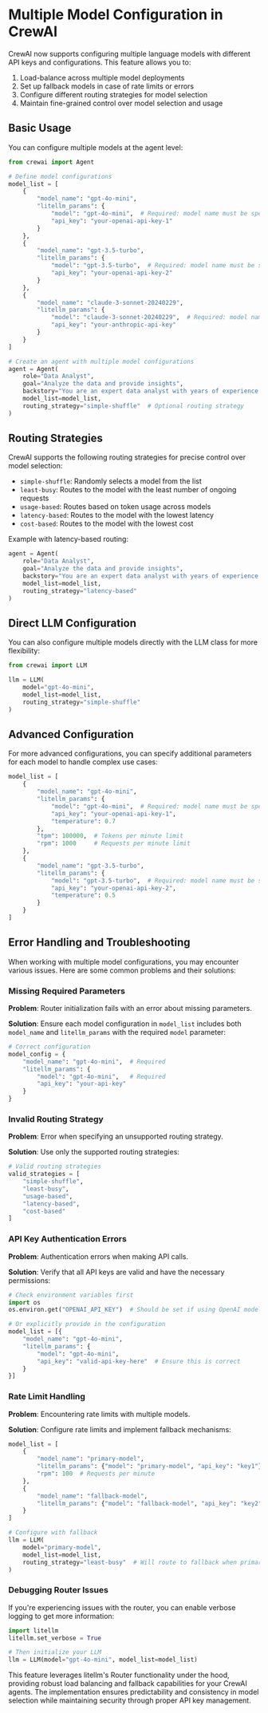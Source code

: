 # Multiple Model Configuration in CrewAI

CrewAI now supports configuring multiple language models with different API keys and configurations. This feature allows you to:

1. Load-balance across multiple model deployments
2. Set up fallback models in case of rate limits or errors
3. Configure different routing strategies for model selection
4. Maintain fine-grained control over model selection and usage

## Basic Usage

You can configure multiple models at the agent level:

```python
from crewai import Agent

# Define model configurations
model_list = [
    {
        "model_name": "gpt-4o-mini",
        "litellm_params": {
            "model": "gpt-4o-mini",  # Required: model name must be specified here
            "api_key": "your-openai-api-key-1"
        }
    },
    {
        "model_name": "gpt-3.5-turbo",
        "litellm_params": {
            "model": "gpt-3.5-turbo",  # Required: model name must be specified here
            "api_key": "your-openai-api-key-2"
        }
    },
    {
        "model_name": "claude-3-sonnet-20240229",
        "litellm_params": {
            "model": "claude-3-sonnet-20240229",  # Required: model name must be specified here
            "api_key": "your-anthropic-api-key"
        }
    }
]

# Create an agent with multiple model configurations
agent = Agent(
    role="Data Analyst",
    goal="Analyze the data and provide insights",
    backstory="You are an expert data analyst with years of experience.",
    model_list=model_list,
    routing_strategy="simple-shuffle"  # Optional routing strategy
)
```

## Routing Strategies

CrewAI supports the following routing strategies for precise control over model selection:

- `simple-shuffle`: Randomly selects a model from the list
- `least-busy`: Routes to the model with the least number of ongoing requests
- `usage-based`: Routes based on token usage across models
- `latency-based`: Routes to the model with the lowest latency
- `cost-based`: Routes to the model with the lowest cost

Example with latency-based routing:

```python
agent = Agent(
    role="Data Analyst",
    goal="Analyze the data and provide insights",
    backstory="You are an expert data analyst with years of experience.",
    model_list=model_list,
    routing_strategy="latency-based"
)
```

## Direct LLM Configuration

You can also configure multiple models directly with the LLM class for more flexibility:

```python
from crewai import LLM

llm = LLM(
    model="gpt-4o-mini",
    model_list=model_list,
    routing_strategy="simple-shuffle"
)
```

## Advanced Configuration

For more advanced configurations, you can specify additional parameters for each model to handle complex use cases:

```python
model_list = [
    {
        "model_name": "gpt-4o-mini",
        "litellm_params": {
            "model": "gpt-4o-mini",  # Required: model name must be specified here
            "api_key": "your-openai-api-key-1",
            "temperature": 0.7
        },
        "tpm": 100000,  # Tokens per minute limit
        "rpm": 1000     # Requests per minute limit
    },
    {
        "model_name": "gpt-3.5-turbo",
        "litellm_params": {
            "model": "gpt-3.5-turbo",  # Required: model name must be specified here
            "api_key": "your-openai-api-key-2",
            "temperature": 0.5
        }
    }
]
```

## Error Handling and Troubleshooting

When working with multiple model configurations, you may encounter various issues. Here are some common problems and their solutions:

### Missing Required Parameters

**Problem**: Router initialization fails with an error about missing parameters.

**Solution**: Ensure each model configuration in `model_list` includes both `model_name` and `litellm_params` with the required `model` parameter:

```python
# Correct configuration
model_config = {
    "model_name": "gpt-4o-mini",  # Required
    "litellm_params": {
        "model": "gpt-4o-mini",   # Required
        "api_key": "your-api-key"
    }
}
```

### Invalid Routing Strategy

**Problem**: Error when specifying an unsupported routing strategy.

**Solution**: Use only the supported routing strategies:

```python
# Valid routing strategies
valid_strategies = [
    "simple-shuffle", 
    "least-busy", 
    "usage-based", 
    "latency-based", 
    "cost-based"
]
```

### API Key Authentication Errors

**Problem**: Authentication errors when making API calls.

**Solution**: Verify that all API keys are valid and have the necessary permissions:

```python
# Check environment variables first
import os
os.environ.get("OPENAI_API_KEY")  # Should be set if using OpenAI models

# Or explicitly provide in the configuration
model_list = [{
    "model_name": "gpt-4o-mini",
    "litellm_params": {
        "model": "gpt-4o-mini",
        "api_key": "valid-api-key-here"  # Ensure this is correct
    }
}]
```

### Rate Limit Handling

**Problem**: Encountering rate limits with multiple models.

**Solution**: Configure rate limits and implement fallback mechanisms:

```python
model_list = [
    {
        "model_name": "primary-model",
        "litellm_params": {"model": "primary-model", "api_key": "key1"},
        "rpm": 100  # Requests per minute
    },
    {
        "model_name": "fallback-model",
        "litellm_params": {"model": "fallback-model", "api_key": "key2"}
    }
]

# Configure with fallback
llm = LLM(
    model="primary-model",
    model_list=model_list,
    routing_strategy="least-busy"  # Will route to fallback when primary is busy
)
```

### Debugging Router Issues

If you're experiencing issues with the router, you can enable verbose logging to get more information:

```python
import litellm
litellm.set_verbose = True

# Then initialize your LLM
llm = LLM(model="gpt-4o-mini", model_list=model_list)
```

This feature leverages litellm's Router functionality under the hood, providing robust load balancing and fallback capabilities for your CrewAI agents. The implementation ensures predictability and consistency in model selection while maintaining security through proper API key management.
